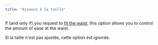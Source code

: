 ```yaml
---
title: "Aisance à la taille"
---
```


If (and only if) you request to [fit the waist](/docs/designs/teagan/options/fitwaist), this option allows you to control the amount of ease at the waist.

Si la taille n'est pas ajustée, cette option est ignorée.
